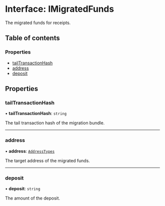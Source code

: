 # Interface: IMigratedFunds

The migrated funds for receipts.

## Table of contents

### Properties

- [tailTransactionHash](IMigratedFunds.md#tailtransactionhash)
- [address](IMigratedFunds.md#address)
- [deposit](IMigratedFunds.md#deposit)

## Properties

### tailTransactionHash

• **tailTransactionHash**: `string`

The tail transaction hash of the migration bundle.

___

### address

• **address**: [`AddressTypes`](../api_ref.md#addresstypes)

The target address of the migrated funds.

___

### deposit

• **deposit**: `string`

The amount of the deposit.
